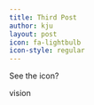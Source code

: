 ```yaml
---
title: Third Post
author: kju
layout: post
icon: fa-lightbulb
icon-style: regular
---
```

See the icon?

vision

<span class="image left"><img src="{{ 'assets/images/pic03.jpg' | relative_url }}" alt="" /></span>
